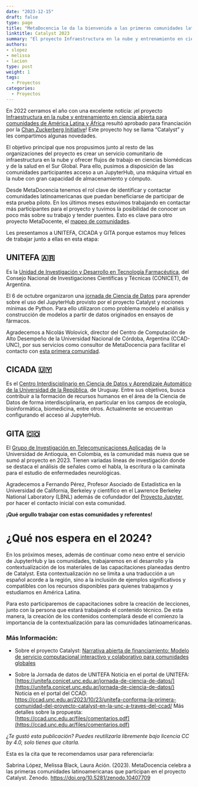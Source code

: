 ```yaml
---
date: "2023-12-15"
draft: false
type: page
title: "MetaDocencia le da la bienvenida a las primeras comunidades latinoamericanas que participan en el proyecto Catalyst"
linktitle: Catalyst 2023
summary: "El proyecto Infraestructura en la nube y entrenamiento en ciencia abierta para comunidades de América Latina y África, financiado por CZI, hoy se llama “Catalyst” y les compartimos algunas novedades."
authors:
- slopez
- melissa
- lacion
type: post
weight: 1
tags: 
  - Proyectos 
categories:
  - Proyectos
---
```


En 2022 cerramos el año con una excelente noticia: ¡el proyecto [Infraestructura en la nube y entrenamiento en ciencia abierta para comunidades de América Latina y África](https://www.metadocencia.org/post/infraestructura-nube/) resultó aprobado para financiación por la [Chan Zuckerberg Initiative](https://chanzuckerberg.com/)! Este proyecto hoy se llama “Catalyst” y les compartimos algunas novedades.

El objetivo principal que nos propusimos junto al resto de las organizaciones del proyecto es crear un servicio comunitario de infraestructura en la nube y ofrecer flujos de trabajo en ciencias biomédicas y de la salud en el Sur Global. Para ello, pusimos a disposición de las comunidades participantes acceso a un JupyterHub, una máquina virtual en la nube con gran capacidad de almacenamiento y cómputo.

Desde MetaDocencia tenemos el rol clave de identificar y contactar comunidades latinoamericanas que puedan beneficiarse de participar de esta prueba piloto. En los últimos meses estuvimos trabajando en contactar más participantes para el proyecto y tuvimos la posibilidad de conocer un poco más sobre su trabajo y tender puentes. Esto es clave para otro proyecto MetaDocente, el [mapeo de comunidades](https://www.metadocencia.org/post/comunidades-practica-ciencia-abierta-latam/).

Les presentamos a UNITEFA, CICADA y GITA porque estamos muy felices de trabajar junto a ellas en esta etapa:

## UNITEFA 🇦🇷 
Es la [Unidad de Investigación y Desarrollo en Tecnología Farmacéutica](https://unitefa.conicet.unc.edu.ar/), del Consejo Nacional de Investigaciones Científicas y Técnicas (CONICET), de Argentina.

El 6 de octubre organizaron una [jornada de Ciencia de Datos](https://unitefa.conicet.unc.edu.ar/jornada-de-ciencia-de-datos/) para aprender sobre el uso del JupyterHub provisto por el proyecto Catalyst y nociones mínimas de Python. Para ello utilizaron como problema modelo el análisis y construcción de modelos a partir de datos originados en ensayos de fármacos.

Agradecemos a Nicolás Wolovick, director del Centro de Computación de Alto Desempeño de la Universidad Nacional de Córdoba, Argentina (CCAD-UNC), por sus servicios como consultor de MetaDocencia para facilitar el contacto con [esta primera comunidad](https://ccad.unc.edu.ar/2023/10/23/unitefa-conforma-la-primera-comunidad-del-proyecto-catalyst-en-la-unc-a-traves-del-ccad/). 

## CICADA 🇺🇾
Es el [Centro Interdisciplinario en Ciencia de Datos y Aprendizaje Automático de la Universidad de la República](https://cicada.uy/), de Uruguay. Entre sus objetivos, busca contribuir a la formación de recursos humanos en el área de la Ciencia de Datos de forma interdisciplinaria, en particular en los campos de ecología, bioinformática, biomedicina, entre otros. Actualmente se encuentran configurando el acceso al JupyterHub.

## GITA 🇨🇴
El [Grupo de Investigación en Telecomunicaciones Aplicadas](https://www.udea.edu.co/wps/portal/udea/web/inicio/investigacion/areas-investigacion/inicio-fichas/fichas/!ut/p/z0/fY7BCoJAEIZfRQ8dYzUx7BgRRWjgTfcS0zrplO2qu0qP30AQBdFp5vu_YWaEFIWQGiaqwZHR0DKXcnk65vE2XGyCNMnSJGDI8lW8323SUByE_D_AG-ja93ItpDLa4cOJojODg3asEGYB2G9qzB1fPekJreNfFPkq8s-RZj8gWK9C75e8kGrAzj-UeadcQY2tg4p9jZpwIL5RkwPR3WT5BLdu2qk!/) de la Universidad de Antioquia, en Colombia, es la comunidad más nueva que se sumó al proyecto en 2023. Tienen variadas líneas de investigación donde se destaca el análisis de señales como el habla, la escritura o la caminata para el estudio de enfermedades neurológicas.

Agradecemos a Fernando Pérez, Profesor Asociado de Estadística en la Universidad de California, Berkeley y científico en el Lawrence Berkeley National Laboratory (LBNL) además de cofundador del [Proyecto Jupyter](https://jupyter.org/), por hacer el contacto inicial con esta comunidad. 

**¡Qué orgullo trabajar con estas comunidades y referentes!**

# ¿Qué nos espera en el 2024?
En los próximos meses, además de continuar como nexo entre el servicio de JupyterHub y las comunidades, trabajaremos en el desarrollo y la contextualización de los materiales de las capacitaciones planeadas dentro de Catalyst. Esta contextualización no se limita a una traducción a un español acorde a la región, sino a la inclusión de ejemplos significativos y compatibles con los recursos disponibles para quienes trabajamos y estudiamos en América Latina.

Para esto participaremos de capacitaciones sobre la creación de lecciones, junto con la persona que estará trabajando el contenido técnico. De esta manera, la creación de los contenidos contemplará desde el comienzo la importancia de la contextualización para las comunidades latinoamericanas. 

### Más Información:
- Sobre el proyecto Catalyst:
[Narrativa abierta de financiamiento: Modelo de servicio computacional interactivo y colaborativo para comunidades globales](https://www.metadocencia.org/post/narrativafinanciamiento/)

- Sobre la Jornada de datos de UNITEFA
Noticia en el portal de UNITEFA: [https://unitefa.conicet.unc.edu.ar/jornada-de-ciencia-de-datos/](https://unitefa.conicet.unc.edu.ar/jornada-de-ciencia-de-datos/)
Noticia en el portal del CCAD: https://ccad.unc.edu.ar/2023/10/23/unitefa-conforma-la-primera-comunidad-del-proyecto-catalyst-en-la-unc-a-traves-del-ccad/
Más detalles sobre la propuesta: [https://ccad.unc.edu.ar/files/comentarios.pdf](https://ccad.unc.edu.ar/files/comentarios.pdf)

*¿Te gustó esta publicación? Puedes reutilizarla libremente bajo licencia CC by 4.0, solo tienes que citarla.* 

Esta es la cita que te recomendamos usar para referenciarla: 

Sabrina López, Melissa Black, Laura Ación. (2023). MetaDocencia celebra a las primeras comunidades latinoamericanas que participan en el proyecto Catalyst. Zenodo. https://doi.org/10.5281/zenodo.10407709
